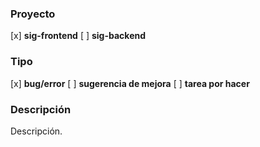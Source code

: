### Proyecto
[x] **sig-frontend**
[ ] **sig-backend**

### Tipo
[x] **bug/error**
[ ] **sugerencia de mejora**
[ ] **tarea por hacer**

### Descripción
Descripción.